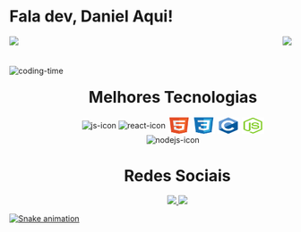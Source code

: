 # Fala dev, Daniel Aqui!

<div>
  
  <img  height="180em" src="https://github-readme-stats.vercel.app/api?username=LuigiGF&show_icons=true&theme=great-gatsby&include_all_commits=true&count_private=true"/>
  <img align="right" height="180em" src="https://github-readme-stats.vercel.app/api/top-langs/?username=LuigiGF&layout=compact&langs_count=16&theme=great-gatsby"/>
</div>
<br>

<div  align="center"> 
  <div style="display: inline_block"><br>
    <img align="left" height="250" alt="coding-time" src="https://raw.githubusercontent.com/LuigiGf/LuigiGf/main/code.gif">
    <h1 align="center">Melhores Tecnologias</h1>
    <img align="center" height="30" width="40" alt="js-icon"  src="https://encrypted-tbn0.gstatic.com/images?q=tbn:ANd9GcSxLUYmGcc-wF3RQId0D7JeeTczk9utfAdipg&usqp=CAU">
    <img align="center" height="30" width="40" alt="react-icon" src="https://encrypted-tbn0.gstatic.com/images?q=tbn:ANd9GcRekFE5Rdfuvtf_nEvcBlRlwvAn_6wlUb9HnQ&usqp=CAU">
    <img align="center" height="30" width="40" alt="html-icon" src="https://raw.githubusercontent.com/devicons/devicon/master/icons/html5/html5-original.svg">
    <img align="center" height="30" width="40" alt="css-icon" src="https://raw.githubusercontent.com/devicons/devicon/master/icons/css3/css3-original.svg">
    <img align="center" height="30" width="40" alt="c-icon" src="https://raw.githubusercontent.com/devicons/devicon/master/icons/c/c-original.svg">
    <img align="center" height="30" width="40" alt="nodejs-icon" src="https://raw.githubusercontent.com/devicons/devicon/master/icons/nodejs/nodejs-original.svg">
    <img align="center" height="30" width="40" alt="nodejs-icon" src="https://raw.githubusercontent.com/jmnote/z-icons/master/svg/cpp.svg">
   </div>
    
  
  <h1 align="center">Redes Sociais</h1>
    <a href = "mailto:work.dj.danboy@gmail.com">
      <img width="30" src="https://raw.githubusercontent.com/LuigiGf/LuigiGf/main/gmail.svg">
      <img width="30" src="https://raw.githubusercontent.com/LuigiGf/LuigiGf/main/linkedin.svg">
    </a>
    <a href = "https://cdn.hashnode.com/res/hashnode/image/upload/v1651780155240/7SZuYu_oq.gif?auto=format,compress&gif-q=60&format=webm">
    
</div>
  
![Snake animation](https://github.com/araujoalves/araujoalves/blob/output/github-contribution-grid-snake.svg)

